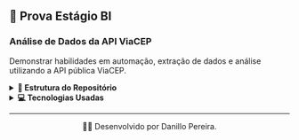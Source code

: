 ## 🚀 Prova Estágio BI

### Análise de Dados da API ViaCEP 

Demonstrar habilidades em automação, extração de dados e análise utilizando a API pública ViaCEP.

<details>
  <summary><b>📁 Estrutura do Repositório</b></summary>

 Dentro deste repositório, você encontrará os seguintes arquivos e pastas:
- 📂 Pasta "populacao"
  - 📄 Arquivo “Dicionario dados_demograficos.pdf”
     - Este arquivo contém as específicações da tabela dados_demograficos. 
  - 📊 Arquivo "Tabela 1552 pop_2000_2010.xlsx"
     - Este arquivo contém dados brutos do IBGE sobre a população em 2000 e 2010.
  - 📊 Arquivo "Tabela 4714.xlsx"
     - Este arquivo contém dados brutos do IBGE sobre a população e área em 2022.
  - 📓 Arquivo "Tratando_dados_pop.ipynb"
     - Arquivo para tratar e analisar dados.
  - 📊 Arquivo "dados_demograficos.csv"
     - Contém dados limpos e tratados do IBGE.
- 💡 Arquivo "Dashboard.pbix"
	- Contém o Dashboard no formato pbix.
- 📄 Arquivo "Dashboard.pdf"
	- Contém o Dashboard no formato pdf.
- 📄 Arquivo "Dicionario dados_cep_tratados.pdf"
	- Este arquivo contém as específicações da tabela dados_cep_tratados.  
- 📄 .gitattributes
	- Arquivo default para criação do repositório.
- 📄 README.md
	- Arquivo com informações para entender o objetivo do repositório.
- 📓 Arquivo "Tratando_dados.ipynb"
	- Arquivo para tratar e analisar dados.
- 📊 Arquivo "dados_cep.csv"
    - Contém dados brutos de CEP.
- 📊 Arquivo "dados_cep_tratados.csv"
    - Contém dados limpos e tratados de CEP.
- 🐍 Arquivo "getDataCapitais_v1.0.py"
    - Contém script para consumir API.

</details>

<details>
  <summary><b>💻 Tecnologias Usadas </b></summary>

 Para este projeto foram utilizados as seguintes tecnologias para certos fins
- 🐍 **Python** (linguagem de programação).
  - Utilizada para escrever o script e análises.
- 📓 **Jupyter Notebook** (Editor de Código).
	- Utilizado para fazer limpeza e análises dos dados.
- 💻 **Visual Studio Code** (Editor de Código).
	- Utilizado para fazer codar o script.
- 🎋 **Pandas** (biblioteca Python para análise de dados).
	- Utilizada para a limpeza, organização e análise dos dados obtidos.
- 📡 **Requests** (biblioteca Python para consumir API).
	- Utilizada para fazer extração dos dados da API.
- ⏰ **Time** (biblioteca Python para controle de tempo).
  - Utilizada para dar pausa no script da API.
- 📈 **Matplolib e Seaborn** (biblioteca Python para visualização de dados).
  - Utilizada para criar visualizações gráficas dos dados analisados.

</details>

<hr>
<p align="center">
👨‍💻 Desenvolvido por Danillo Pereira.
</p>

